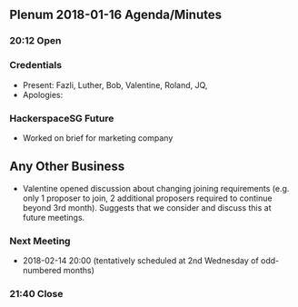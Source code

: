 ## Plenum 2018-01-16 Agenda/Minutes

### 20:12 Open

### Credentials
- Present: Fazli, Luther, Bob, Valentine, Roland, JQ, 
- Apologies:

### HackerspaceSG Future
- Worked on brief for marketing company

## Any Other Business
- Valentine opened discussion about changing joining requirements (e.g. only 1 proposer to join, 2 additional proposers required to continue beyond 3rd month). Suggests that we consider and discuss this at future meetings.

### Next Meeting
- 2018-02-14 20:00 (tentatively scheduled at 2nd Wednesday of odd-numbered months)

### 21:40 Close
